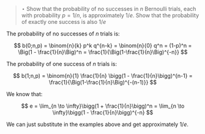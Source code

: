 > $\star$ Show that the probability of no successes in $n$ Bernoulli trials,
> each with probability $p = 1/n$, is approximately $1/e$. Show that the
> probability of exactly one success is also $1/e$

The probability of no successes of $n$ trials is:

$$ b(0;n,p) = \binom{n}{k} p^k q^{n-k}
            = \binom{n}{0} q^n
            = (1-p)^n
            = \Big(1 - \frac{1}{n}\Big)^n
            = \frac{1}{\Big(1-\frac{1}{n}\Big)^{-n}}
$$

The probability of one success of $n$ trials is:


$$ b(1;n,p) = \binom{n}{1} \frac{1}{n} \bigg(1 - \frac{1}{n}\bigg)^{n-1}
            = \frac{1}{\Big(1-\frac{1}{n}\Big)^{-(n-1)}}
$$

We know that:

$$ e = \lim_{n \to \infty}\bigg(1 + \frac{1}{n}\bigg)^n
     = \lim_{n \to \infty}\bigg(1 - \frac{1}{n}\bigg)^{-n} $$

We can just substitute in the examples above and get approximately $1/e$.
